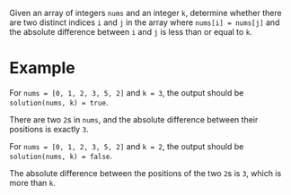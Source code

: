 Given an array of integers ```nums``` and an integer ```k```, determine whether there are two distinct indices ```i``` and ```j``` in the array where ```nums[i] = nums[j]``` and the absolute difference between ```i``` and ```j``` is less than or equal to ```k```.

# Example

For ```nums = [0, 1, 2, 3, 5, 2]``` and ```k = 3```, the output should be ```solution(nums, k) = true```.

There are two ```2```s in ```nums```, and the absolute difference between their positions is exactly ```3```.

For ```nums = [0, 1, 2, 3, 5, 2]``` and ```k = 2```, the output should be ```solution(nums, k) = false```.

The absolute difference between the positions of the two ```2```s is ```3```, which is more than ```k```.